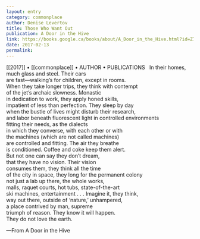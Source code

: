 ```yaml
---
layout: entry
category: commonplace
author: Denise Levertov
title: Those Who Want Out
publication: A Door in the Hive
link: https://books.google.ca/books/about/A_Door_in_the_Hive.html?id=Z7ja367ovMoC
date: 2017-02-13
permalink: 
---
```


[[2017]] • [[commonplace]] • AUTHOR • PUBLICATIONS 
 
In their homes, much glass and steel. Their cars
<br> are fast—walking’s for children, except in rooms.
<br> When they take longer trips, they think with contempt
<br> of the jet’s archaic slowness. Monastic
<br> in dedication to work, they apply honed skills,
<br> impatient of less than perfection. They sleep by day
<br> when the bustle of lives might disturb their research,
<br> and labor beneath fluorescent light in controlled environments
<br> fitting their needs, as the dialects
<br> in which they converse, with each other or with 
<br> the machines (which are not called machines)
<br> are controlled and fitting. The air they breathe
<br> is conditioned. Coffee and coke keep them alert.
<br> But not one can say they don’t dream,
<br> that they have no vision. Their vision
<br> consumes them, they think all the time
<br> of the city in space, they long for the permanent colony
<br> not just a lab up there, the whole works,
<br> malls, raquet courts, hot tubs, state-of-the-art
<br> ski machines, entertainment . . . Imagine it, they think,
<br> way out there, outside of ‘nature,’ unhampered,
<br> a place contrived by man, supreme
<br> triumph of reason. They know it will happen.
<br> They do not love the earth.


—From A Door in the Hive
